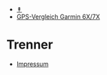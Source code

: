 - <a href="#" onclick="toggleTop(event);" id="show_hide">&Uarr;</a>
- [GPS-Vergleich Garmin 6X/7X](garmin-6x-7x/index.md)

# Trenner

- [Impressum](impressum.md)

<script>
 function toggleTop(e) {
    var top=document.getElementById("headermd");
    var show_hide=document.getElementById("show_hide");
    if (top.style.display === "none") {
        top.style.display = "block";
        show_hide.innerHTML="&Uarr;"
    } else {
        top.style.display = "none";
        show_hide.innerHTML="&Darr;"
    }
    e.preventDefault();
  }
</script>
